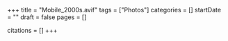 +++
title = "Mobile_2000s.avif"
tags = ["Photos"]
categories = []
startDate = ""
draft = false
pages = []

citations = []
+++
